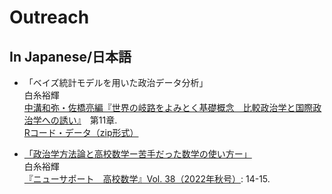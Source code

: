 # Outreach

## In Japanese/日本語

- 「ベイズ統計モデルを用いた政治データ分析」  
  白糸裕輝  
  [中溝和弥・佐橋亮編『世界の岐路をよみとく基礎概念　比較政治学と国際政治学への誘い』](https://iwnm.jp/061644)　第11章.  
  [Rコード・データ（zip形式）](./files/jpn_introBayes.zip)

- [「政治学方法論と高校数学ー苦手だった数学の使い方ー」](https://ten.tokyo-shoseki.co.jp/ten_download/2022/2022099056.pdf)  
  白糸裕輝  
  [『ニューサポート　高校数学』Vol. 38（2022年秋号）](https://ten.tokyo-shoseki.co.jp/ten_download/2022/2022099050.htm): 14-15.
